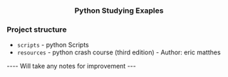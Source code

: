 <h3 align="center">
    Python Studying Exaples
    </a>
</h3>

### Project structure

- `scripts`         - python Scripts
- `resources`       - python crash course (third edition) - Author: eric matthes

<NOTE>

---- Will take any notes for improvement ---
